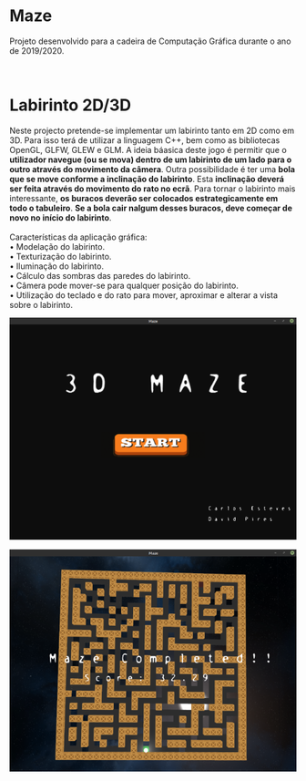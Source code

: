 # Maze

Projeto desenvolvido para a cadeira de Computação Gráfica durante o ano de 2019/2020.

<br>

# Labirinto 2D/3D

Neste projecto pretende-se implementar um labirinto tanto em 2D como em 3D. Para isso terá
de utilizar a linguagem C++, bem como as bibliotecas OpenGL, GLFW, GLEW e GLM. A ideia báasica deste jogo é permitir que o **utilizador navegue (ou se mova) dentro de um labirinto de um lado para o outro através do movimento da câmera**. Outra possibilidade é ter uma **bola que se move conforme a inclinação do labirinto**. Esta **inclinação deverá ser feita através do movimento do rato no ecrã**. Para tornar o labirinto mais interessante, **os buracos deverão ser colocados estrategicamente em todo o tabuleiro**. **Se a bola cair nalgum desses buracos, deve começar de novo no início do labirinto**.
<br>
<br>Características da aplicação gráfica:
<br>• Modelação do labirinto.
<br>• Texturização do labirinto.
<br>• Iluminação do labirinto.
<br>• Cálculo das sombras das paredes do labirinto.
<br>• Câmera pode mover-se para qualquer posição do labirinto.
<br>• Utilização do teclado e do rato para mover, aproximar e alterar a vista sobre o labirinto.

![alt text](https://github.com/davidmanassa/Maze/blob/master/intro.png)

![alt text](https://github.com/davidmanassa/Maze/blob/master/end.png)
